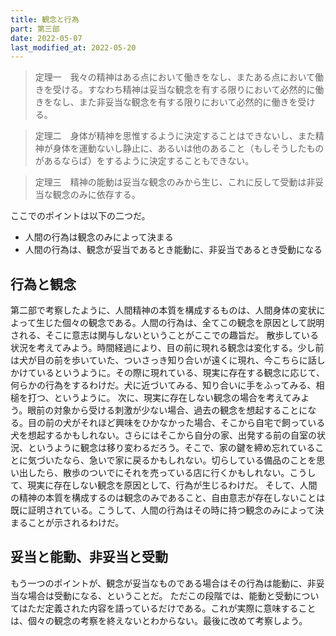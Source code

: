 ```yaml
---
title: 観念と行為
part: 第三部
date: 2022-05-07
last_modified_at: 2022-05-20
---
```


>定理一　我々の精神はある点において働きをなし、またある点において働きを受ける。すなわち精神は妥当な観念を有する限りにおいて必然的に働きをなし、また非妥当な観念を有する限りにおいて必然的に働きを受ける。

>定理二　身体が精神を思惟するように決定することはできないし、また精神が身体を運動ないし静止に、あるいは他のあること（もしそうしたものがあるならば）をするように決定することもできない。

>定理三　精神の能動は妥当な観念のみから生じ、これに反して受動は非妥当な観念のみに依存する。

ここでのポイントは以下の二つだ。

- 人間の行為は観念のみによって決まる
- 人間の行為は、観念が妥当であるとき能動に、非妥当であるとき受動になる

## 行為と観念

第二部で考察したように、人間精神の本質を構成するものは、人間身体の変状によって生じた個々の観念である。人間の行為は、全てこの観念を原因として説明される、そこに意志は関与しないということがここでの趣旨だ。
散歩している状況を考えてみよう。時間経過により、目の前に現れる観念は変化する。少し前は犬が目の前を歩いていた、ついさっき知り合いが遠くに現れ、今こちらに話しかけているというように。その際に現れている、現実に存在する観念に応じて、何らかの行為をするわけだ。犬に近づいてみる、知り合いに手をふってみる、相槌を打つ、というように。
次に、現実に存在しない観念の場合を考えてみよう。眼前の対象から受ける刺激が少ない場合、過去の観念を想起することになる。目の前の犬がそれほど興味をひかなかった場合、そこから自宅で飼っている犬を想起するかもしれない。さらにはそこから自分の家、出発する前の自室の状況、というように観念は移り変わるだろう。そこで、家の鍵を締め忘れていることに気づいたなら、急いで家に戻るかもしれない。切らしている備品のことを思い出したら、散歩のついでにそれを売っている店に行くかもしれない。こうして、現実に存在しない観念を原因として、行為が生じるわけだ。
そして、人間の精神の本質を構成するのは観念のみであること、自由意志が存在しないことは既に証明されている。こうして、人間の行為はその時に持つ観念のみによって決まることが示されるわけだ。

## 妥当と能動、非妥当と受動

もう一つのポイントが、観念が妥当なものである場合はその行為は能動に、非妥当な場合は受動になる、ということだ。
ただこの段階では、能動と受動についてはただ定義された内容を語っているだけである。これが実際に意味することは、個々の観念の考察を終えないとわからない。最後に改めて考察しよう。
